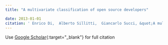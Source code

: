 ```yaml
---
title: "A multivariate classification of open source developers"

date: 2013-01-01
citation: ' Enrico Di,  Alberto Sillitti,  Giancarlo Succi, &quot;A multivariate classification of open source developers.&quot;, 2013.'
---
```

Use [Google Scholar](https://scholar.google.com/scholar?q=A+multivariate+classification+of+open+source+developers){:target="_blank"} for full citation